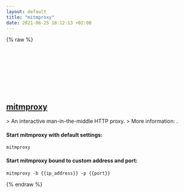 ```yaml
---
layout: default
title: "mitmproxy"
date: 2021-06-25 18:12:13 +02:00
---
```

{% raw %}
<h2 id="mitmproxy">
  <a href="/en/common/mitmproxy.html">mitmproxy</a> <a href="#mitmproxy"><svg class="icon">
    <use href="/assets/images/unicode_sprite.svg#link" />
  </svg></a>
</h2>
> An interactive man-in-the-middle HTTP proxy.
> More information: <https://mitmproxy.org>.

#### Start mitmproxy with default settings:
```shell
mitmproxy
```
#### Start mitmproxy bound to custom address and port:
```shell
mitmproxy -b {{ip_address}} -p {{port}}
```
{% endraw %}